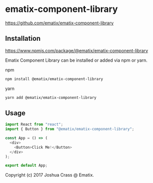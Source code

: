 # ematix-component-library

https://github.com/ematix/ematix-component-library

## Installation

https://www.npmjs.com/package/@ematix/ematix-component-library

Ematix Component Library can be installed or added via npm or yarn.

npm

```bash
npm install @ematix/ematix-component-library
```

yarn

```bash
yarn add @ematix/ematix-component-library
```

## Usage

```javascript
import React from "react";
import { Button } from "@ematix/ematix-component-library";

const App = () => (
  <div>
    <Button>Click Me!</Button>
  </div>
);

export default App;
```

Copyright (c) 2017 Joshua Crass @ Ematix.
